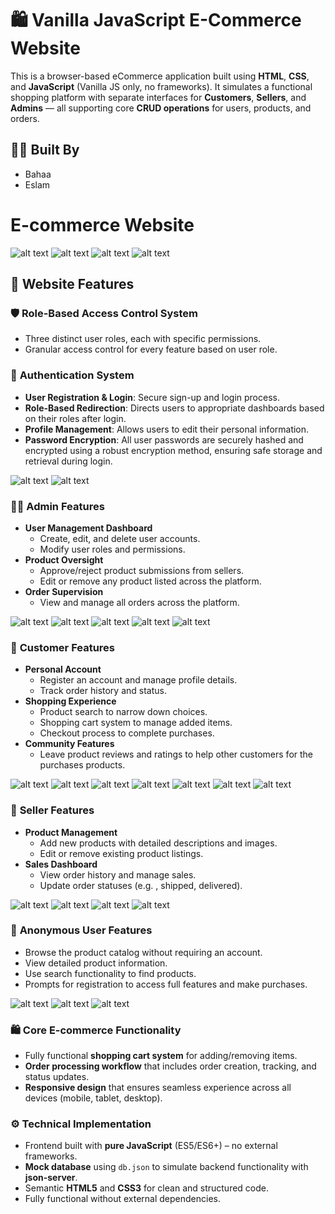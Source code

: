 # 🛍️ Vanilla JavaScript E-Commerce Website

This is a browser-based eCommerce application built using **HTML**, **CSS**, and **JavaScript** (Vanilla JS only, no frameworks). It simulates a functional shopping platform with separate interfaces for **Customers**, **Sellers**, and **Admins** — all supporting core **CRUD operations** for users, products, and orders.

## 👨‍💻 Built By

- Bahaa
- Eslam

# E-commerce Website

![alt text](assets/ReadmeImages/image-12.png)
![alt text](assets/ReadmeImages/image-13.png)
![alt text](assets/ReadmeImages/image-14.png)
![alt text](assets/ReadmeImages/image-15.png)

## 🌟 Website Features

### 🛡️ **Role-Based Access Control System**

- Three distinct user roles, each with specific permissions.
- Granular access control for every feature based on user role.

### 🔐 **Authentication System**

- **User Registration & Login**: Secure sign-up and login process.
- **Role-Based Redirection**: Directs users to appropriate dashboards based on their roles after login.
- **Profile Management**: Allows users to edit their personal information.
- **Password Encryption**: All user passwords are securely hashed and encrypted using a robust encryption method, ensuring safe storage and retrieval during login.

![alt text](assets/ReadmeImages/image-1.png)
![alt text](assets/ReadmeImages/image-2.png)

### 👨‍💼 **Admin Features**

- **User Management Dashboard**
  - Create, edit, and delete user accounts.
  - Modify user roles and permissions.
- **Product Oversight**
  - Approve/reject product submissions from sellers.
  - Edit or remove any product listed across the platform.
- **Order Supervision**
  - View and manage all orders across the platform.

![alt text](assets/ReadmeImages/image-3.png)
![alt text](assets/ReadmeImages/image-4.png)
![alt text](assets/ReadmeImages/image-5.png)
![alt text](assets/ReadmeImages/image-6.png)
![alt text](assets/ReadmeImages/image-7.png)

### 🛒 **Customer Features**

- **Personal Account**
  - Register an account and manage profile details.
  - Track order history and status.
- **Shopping Experience**
  - Product search to narrow down choices.
  - Shopping cart system to manage added items.
  - Checkout process to complete purchases.
- **Community Features**
  - Leave product reviews and ratings to help other customers for the purchases products.

![alt text](assets/ReadmeImages/image-8.png)
![alt text](assets/ReadmeImages/image-9.png)
![alt text](assets/ReadmeImages/image-16.png)
![alt text](assets/ReadmeImages/image-17.png)
![alt text](assets/ReadmeImages/image-23.png)
![alt text](assets/ReadmeImages/image-24.png)
![alt text](assets/ReadmeImages/image-25.png)

### 🏪 **Seller Features**

- **Product Management**
  - Add new products with detailed descriptions and images.
  - Edit or remove existing product listings.
- **Sales Dashboard**
  - View order history and manage sales.
  - Update order statuses (e.g. , shipped, delivered).

![alt text](assets/ReadmeImages/image-18.png)
![alt text](assets/ReadmeImages/image-20.png)
![alt text](assets/ReadmeImages/image-21.png)
![alt text](assets/ReadmeImages/image-22.png)

### 👤 **Anonymous User Features**

- Browse the product catalog without requiring an account.
- View detailed product information.
- Use search functionality to find products.
- Prompts for registration to access full features and make purchases.

![alt text](assets/ReadmeImages/image-27.png)
![alt text](assets/ReadmeImages/image-28.png)
![alt text](assets/ReadmeImages/image-29.png)

### 🛍️ **Core E-commerce Functionality**

- Fully functional **shopping cart system** for adding/removing items.
- **Order processing workflow** that includes order creation, tracking, and status updates.
- **Responsive design** that ensures seamless experience across all devices (mobile, tablet, desktop).

### ⚙️ **Technical Implementation**

- Frontend built with **pure JavaScript** (ES5/ES6+) – no external frameworks.
- **Mock database** using `db.json` to simulate backend functionality with **json-server**.
- Semantic **HTML5** and **CSS3** for clean and structured code.
- Fully functional without external dependencies.

